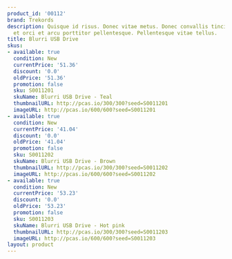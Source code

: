 ```yaml
---
product_id: '00112'
brand: Trekords
description: Quisque id risus. Donec vitae metus. Donec convallis tincidunt urna.Suspendisse
  et orci et arcu porttitor pellentesque. Pellentesque vitae tellus.
title: Blurri USB Drive
skus:
- available: true
  condition: New
  currentPrice: '51.36'
  discount: '0.0'
  oldPrice: '51.36'
  promotion: false
  sku: S0011201
  skuName: Blurri USB Drive - Teal
  thumbnailURL: http://pcas.io/300/300?seed=S0011201
  imageURL: http://pcas.io/600/600?seed=S0011201
- available: true
  condition: New
  currentPrice: '41.04'
  discount: '0.0'
  oldPrice: '41.04'
  promotion: false
  sku: S0011202
  skuName: Blurri USB Drive - Brown
  thumbnailURL: http://pcas.io/300/300?seed=S0011202
  imageURL: http://pcas.io/600/600?seed=S0011202
- available: true
  condition: New
  currentPrice: '53.23'
  discount: '0.0'
  oldPrice: '53.23'
  promotion: false
  sku: S0011203
  skuName: Blurri USB Drive - Hot pink
  thumbnailURL: http://pcas.io/300/300?seed=S0011203
  imageURL: http://pcas.io/600/600?seed=S0011203
layout: product
---
```

